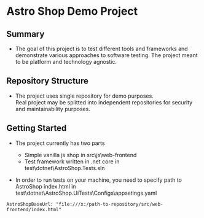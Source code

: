 # Astro Shop Demo Project

## Summary
- The goal of this project is to test different tools and frameworks and demonstrate various approaches to software testing. The project meant to be platform and technology agnostic.

## Repository Structure
- The project uses single repository for demo purposes.  
  Real project may be splitted into independent repositories for security and maintainability purposes.

## Getting Started
- The project currently has two parts
  - Simple vanilla js shop in src\js\web-frontend
  - Test framework written in .net core in test\dotnet\AstroShop.Tests.sln

- In order to run tests on your machine, you need to specify path to AstroShop index.html in test\dotnet\AstroShop.UiTests\Configs\appsetings.yaml
````
AstroShopBaseUrl: "file:///x:/path-to-repository/src/web-frontend/index.html"
````
